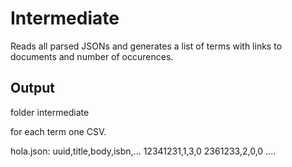# Intermediate

Reads all parsed JSONs and generates a list of terms with links to documents and number of occurences.

## Output

folder intermediate

for each term one CSV.

hola.json:
uuid,title,body,isbn,...
12341231,1,3,0
2361233,2,0,0
....
